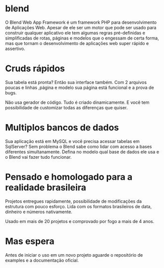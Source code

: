 # blend
O Blend Web App Framework é um framework PHP para desenvolvimento de Aplicações Web. Apesar de ele ser um motor que pode ser usado para construir qualquer aplicativo ele tem algumas regras pré-definidas e simplificadas de rotas, páginas e modelos que o engessam de certa forma, mas que tornam o desenvolvimento de aplicações web super rápido e assertivo.

# Cruds rápidos
Sua tabela está pronta? Então sua interface também. Com 2 arquivos poucas e linhas ,página e modelo sua página está funcional e a prova de bugs.

Não usa gerador de código. Tudo é criado dinamicamente. E você tem possibilidade de customizar todas as diferenças que quiser.

# Multiplos bancos de dados
Sua aplicação está em MySQL e você precisa acessar tabelas em SqlServer? Sem problema o Blend sabe como lidar com acesso a bases diferentes simultanamente. Defina no modelo
qual base de dados ele usa e o Blend vai fazer tudo funcionar. 

# Pensado e homologado para a realidade brasileira
Projetos entregues rapidamente, possibilidade de modificações da estrutura com pouco
esforço. Lida com os formatos brasileiros de data, dinheiro e números nativamente.
 
Usado em mais de 20 projetos e comprovado por fogo a mais de 4 anos.

# Mas espera
Antes de iniciar o uso em um novo projeto aguarde o repositório de examples e a documentação oficial.
